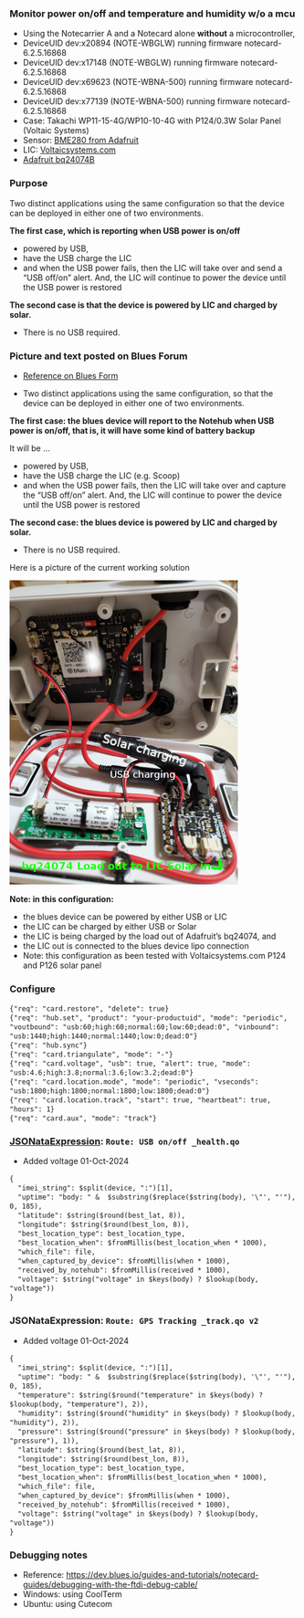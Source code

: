 ### Monitor power on/off and temperature and humidity w/o a mcu
* Using the Notecarrier A and a Notecard alone __without__ a microcontroller,
* DeviceUID dev:x20894 (NOTE-WBGLW) running firmware notecard-6.2.5.16868
* DeviceUID dev:x17148 (NOTE-WBGLW) running firmware notecard-6.2.5.16868
* DeviceUID dev:x69623 (NOTE-WBNA-500) running firmware notecard-6.2.5.16868
* DeviceUID dev:x77139 (NOTE-WBNA-500) running firmware notecard-6.2.5.16868
* Case: Takachi WP11-15-4G/WP10-10-4G with P124/0.3W Solar Panel (Voltaic Systems)
* Sensor: [BME280 from Adafruit](https://www.adafruit.com/product/2652)
* LIC: [Voltaicsystems.com](https://voltaicsystems.com/LIC-solar-charger/)
* [Adafruit bq24074B](https://www.adafruit.com/product/4755)

### Purpose
Two distinct applications using the same configuration
so that the device can be deployed in either one of two environments.

**The first case, which is reporting when USB power is on/off**
* powered by USB,
* have the USB charge the LIC
* and when the USB power fails, then the LIC will take over and send a “USB off/on” alert.
And, the LIC will continue to power the device until the USB power is restored

**The second case is that the device is powered by LIC and charged by solar.**
* There is no USB required.

### Picture and text posted on Blues Forum
* [Reference on Blues Form](https://discuss.blues.com/t/charging-scoop-from-notecarrier-a/2379)

* Two distinct applications using the same configuration, so that the device can be deployed in either one of two environments.

**The first case: the blues device will report to the Notehub when USB power is on/off, that is, it will have some kind of battery backup**

It will be …
* powered by USB,
* have the USB charge the LIC (e.g. Scoop)
* and when the USB power fails, then the LIC will take over and capture the “USB off/on” alert. And, the LIC will continue to power the device until the USB power is restored

**The second case: the blues device is powered by LIC and charged by solar.**
* There is no USB required.

Here is a picture of the current working solution

![configuration_v2|375x500](images/configuration_v2.png)

**Note: in this configuration:**
* the blues device can be powered by either USB or LIC
* the LIC can be charged by either USB or Solar
* the LIC is being charged by the load out of Adafruit’s bq24074, and
* the LIC out is connected to the blues device lipo connection
* Note: this configuration as been tested with Voltaicsystems.com P124 and P126 solar panel

### Configure
```
{"req": "card.restore", "delete": true}
{"req": "hub.set", "product": "your-productuid", "mode": "periodic", "voutbound": "usb:60;high:60;normal:60;low:60;dead:0", "vinbound": "usb:1440;high:1440;normal:1440;low:0;dead:0"}
{"req": "hub.sync"}
{"req": "card.triangulate", "mode": "-"}
{"req": "card.voltage", "usb": true, "alert": true, "mode": "usb:4.6;high:3.8;normal:3.6;low:3.2;dead:0"}
{"req": "card.location.mode", "mode": "periodic", "vseconds": "usb:1800;high:1800;normal:1800;low:1800;dead:0"}
{"req": "card.location.track", "start": true, "heartbeat": true, "hours": 1}
{"req": "card.aux", "mode": "track"}
```


### [JSONataExpression](https://try.jsonata.org/): `Route: USB on/off _health.qo` 
* Added voltage 01-Oct-2024

```
{
  "imei_string": $split(device, ":")[1],
  "uptime": "body: " &  $substring($replace($string(body), '\"', "'"), 0, 185),
  "latitude": $string($round(best_lat, 8)),
  "longitude": $string($round(best_lon, 8)),
  "best_location_type": best_location_type,
  "best_location_when": $fromMillis(best_location_when * 1000),
  "which_file": file,
  "when_captured_by_device": $fromMillis(when * 1000),
  "received_by_notehub": $fromMillis(received * 1000),
  "voltage": $string("voltage" in $keys(body) ? $lookup(body, "voltage"))
}
```

### JSONataExpression: `Route: GPS Tracking _track.qo v2`
* Added voltage 01-Oct-2024

```
{
  "imei_string": $split(device, ":")[1],
  "uptime": "body: " &  $substring($replace($string(body), '\"', "'"), 0, 185),
  "temperature": $string($round("temperature" in $keys(body) ? $lookup(body, "temperature"), 2)),
  "humidity": $string($round("humidity" in $keys(body) ? $lookup(body, "humidity"), 2)),
  "pressure": $string($round("pressure" in $keys(body) ? $lookup(body, "pressure"), 1)),
  "latitude": $string($round(best_lat, 8)),
  "longitude": $string($round(best_lon, 8)),
  "best_location_type": best_location_type,
  "best_location_when": $fromMillis(best_location_when * 1000),
  "which_file": file,
  "when_captured_by_device": $fromMillis(when * 1000),
  "received_by_notehub": $fromMillis(received * 1000),
  "voltage": $string("voltage" in $keys(body) ? $lookup(body, "voltage"))
}
```

### Debugging notes
* Reference: https://dev.blues.io/guides-and-tutorials/notecard-guides/debugging-with-the-ftdi-debug-cable/
* Windows: using CoolTerm
* Ubuntu: using Cutecom

<!--
# vim: ai et ts=4 sts=4 sw=4 nu
-->
